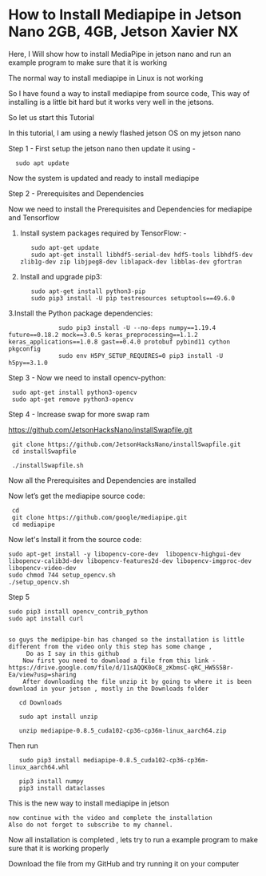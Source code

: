 # How to Install Mediapipe in Jetson Nano 2GB, 4GB, Jetson Xavier NX


Here, I Will show how to install MediaPipe in jetson nano and run an example program to make sure that it is working

The normal way to install mediapipe in Linux is not working 

So I have found a way to install mediapipe from source code, This way of installing is a little bit hard but it works very well in the jetsons.

So let us start this Tutorial 

In this tutorial, I am using a newly flashed jetson OS on my jetson nano

Step 1 - First setup the jetson nano then update it using - 

      sudo apt update

Now the system is updated and ready to install mediapipe

Step 2 -  Prerequisites and Dependencies

Now we need to install the Prerequisites and Dependencies for mediapipe and Tensorflow

1. Install system packages required by TensorFlow: -
      
          sudo apt-get update
          sudo apt-get install libhdf5-serial-dev hdf5-tools libhdf5-dev zlib1g-dev zip libjpeg8-dev liblapack-dev libblas-dev gfortran

2. Install and upgrade pip3:

          sudo apt-get install python3-pip
          sudo pip3 install -U pip testresources setuptools==49.6.0
      
3.Install the Python package dependencies:

                  sudo pip3 install -U --no-deps numpy==1.19.4 future==0.18.2 mock==3.0.5 keras_preprocessing==1.1.2 keras_applications==1.0.8 gast==0.4.0 protobuf pybind11 cython pkgconfig
                  sudo env H5PY_SETUP_REQUIRES=0 pip3 install -U h5py==3.1.0

Step 3 - Now we need to install opencv-python:

     sudo apt-get install python3-opencv 
     sudo apt-get remove python3-opencv 

Step 4 - Increase swap for more swap ram 

https://github.com/JetsonHacksNano/installSwapfile.git

     git clone https://github.com/JetsonHacksNano/installSwapfile.git  
     cd installSwapfile

     ./installSwapfile.sh

Now all the Prerequisites and Dependencies are installed 

Now let’s get the mediapipe source code: 

     cd
     git clone https://github.com/google/mediapipe.git
     cd mediapipe

Now let's Install it from the source code:

    sudo apt-get install -y libopencv-core-dev  libopencv-highgui-dev libopencv-calib3d-dev libopencv-features2d-dev libopencv-imgproc-dev libopencv-video-dev
    sudo chmod 744 setup_opencv.sh
    ./setup_opencv.sh

Step 5 

    sudo pip3 install opencv_contrib_python
    sudo apt install curl


    so guys the medipipe-bin has changed so the installation is little  different from the video only this step has some change , 
         Do as I say in this github 
        Now first you need to download a file from this link - https://drive.google.com/file/d/11sAQQK0oC8_zKbmsC-qRC_HW5S5Br-Ea/view?usp=sharing
        After downloading the file unzip it by going to where it is been download in your jetson , mostly in the Downloads folder 
        
       cd Downloads
       
       sudo apt install unzip
        
       unzip mediapipe-0.8.5_cuda102-cp36-cp36m-linux_aarch64.zip

   Then run 

       sudo pip3 install mediapipe-0.8.5_cuda102-cp36-cp36m-linux_aarch64.whl

       pip3 install numpy    
       pip3 install dataclasses

  This is the new way to install mediapipe in jetson

    now continue with the video and complete the installation 
    Also do not forget to subscribe to my channel.

Now all installation is completed , lets try to run a example program to make sure that it is working properly 

Download the file from my GitHub and try running it on your computer 
